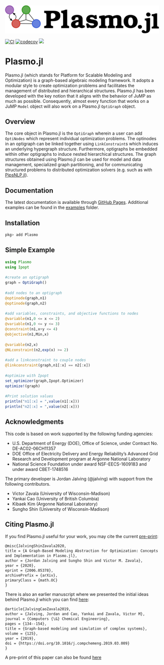 ![Logo](./docs/plasmo3.svg)

[![CI](https://github.com/jalving/Plasmo.jl/workflows/CI/badge.svg)](https://github.com/jalving/Plasmo.jl/actions)
[![codecov](https://codecov.io/gh/jalving/Plasmo.jl/branch/master/graph/badge.svg)](https://codecov.io/gh/jalving/Plasmo.jl)
[![](https://img.shields.io/badge/docs-latest-blue.svg)](https://plasmo-dev.github.io/Plasmo.jl/dev/)

# Plasmo.jl
Plasmo.jl (which stands for Platform for Scalable Modeling and Optimization) is a graph-based algebraic modeling framework.  It adopts a modular style to
create optimization problems and facilitates the management of distributed and hierarchical structures.  Plasmo.jl has been developed with the key notion that it aligns with the
behavior of JuMP as much as possible.  Consequently, almost every function that works on a JuMP `Model` object will also work on a Plasmo.jl `OptiGraph` object.   

## Overview
The core object in Plasmo.jl is the `OptiGraph` wherein a user can add `OptiNodes` which represent individual optimization problems. The optinodes in an optigraph can be linked together
using `LinkConstraint`s which induces an underlying hypergraph structure. Furthermore, optigraphs be embedded within other optigraphs to induce nested hierarchical structures.
The graph structures obtained using Plasmo.jl can be used for model and data management, specialized graph partitioning, and for communicating structured problems to distributed optimization solvers (e.g. such as with [PipsNLP.jl](https://github.com/zavalab/PipsNLP.jl)).

## Documentation
The latest documentation is available through [GitHub Pages](https://zavalab.github.io/Plasmo.jl/dev/).
Additional examples can be found in the [examples](https://github.com/zavalab/Plasmo.jl/tree/master/examples/) folder.

## Installation

```julia
pkg> add Plasmo
```

## Simple Example

```julia
using Plasmo
using Ipopt

#create an optigraph
graph = OptiGraph()

#add nodes to an optigraph
@optinode(graph,n1)
@optinode(graph,n2)

#add variables, constraints, and objective functions to nodes
@variable(n1,0 <= x <= 2)
@variable(n1,0 <= y <= 3)
@constraint(n1,x+y <= 4)
@objective(n1,Min,x)

@variable(n2,x)
@NLconstraint(n2,exp(x) >= 2)

#add a linkconstraint to couple nodes
@linkconstraint(graph,n1[:x] == n2[:x])

#optimize with Ipopt
set_optimizer(graph,Ipopt.Optimizer)
optimize!(graph)

#Print solution values
println("n1[:x] = ",value(n1[:x]))
println("n2[:x] = ",value(n2[:x]))
```

## Acknowledgments
This code is based on work supported by the following funding agencies:

* U.S. Department of Energy (DOE), Office of Science, under Contract No. DE-AC02-06CH11357
* DOE Office of Electricity Delivery and Energy Reliability’s Advanced Grid Research and Development program at Argonne National Laboratory
* National Science Foundation under award NSF-EECS-1609183 and under award CBET-1748516

The primary developer is Jordan Jalving (@jalving) with support from the following contributors.  

* Victor Zavala (University of Wisconsin-Madison)
* Yankai Cao (University of British Columbia)
* Kibaek Kim (Argonne National Laboratory)
* Sungho Shin (University of Wisconsin-Madison)


## Citing Plasmo.jl

If you find Plasmo.jl useful for your work, you may cite the current [pre-print](https://arxiv.org/abs/2006.05378):

```
@misc{JalvingShinZavala2020,
title = {A Graph-Based Modeling Abstraction for Optimization: Concepts and Implementation in Plasmo.jl},
author = {Jordan Jalving and Sungho Shin and Victor M. Zavala},
year = {2020},
eprint = {2006.05378},
archivePrefix = {arXiv},
primaryClass = {math.OC}
}
```

There is also an earlier manuscript where we presented the initial ideas behind Plasmo.jl which you can find
[here](https://www.sciencedirect.com/science/article/abs/pii/S0098135418312687):

```
@article{JalvingCaoZavala2019,
author = {Jalving, Jordan and Cao, Yankai and Zavala, Victor M},
journal = {Computers {\&} Chemical Engineering},
pages = {134--154},
title = {Graph-based modeling and simulation of complex systems},
volume = {125},
year = {2019},
doi = {https://doi.org/10.1016/j.compchemeng.2019.03.009}
}
```

A pre-print of this paper can also be found [here](https://arxiv.org/abs/1812.04983)
